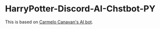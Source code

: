 # HarryPotter-Discord-AI-Chstbot-PY
This is based on [Carmelo Canavan's AI bot](https://github.com/Ninja-5000/Joshua-TWEWY-AI-CHATBOT).
